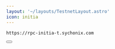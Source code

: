 ```yaml
---
layout: '~/layouts/TestnetLayout.astro'
icon: initia
---
```


<div class="code-block-wrapper">
  <pre><code>https://rpc-initia-t.sychonix.com</code></pre>
  <button class="copy-btn"><i class="fas fa-copy"></i></button>
</div>
